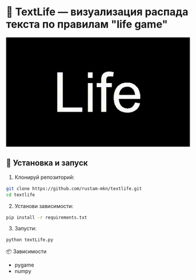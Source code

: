 # 🧬 TextLife — визуализация распада текста по правилам "life game"

![preview](./life.gif)

## 🚀 Установка и запуск

1. Клонируй репозиторий:

```bash
git clone https://github.com/rustam-mkn/textlife.git
cd textlife
```
2. Установи зависимости:

```bash
pip install -r requirements.txt
```
3. Запусти:

```bash
python textLife.py
```

📦 Зависимости
- pygame
- numpy
